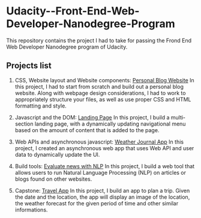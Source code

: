 # Udacity--Front-End-Web-Developer-Nanodegree-Program
This repository contains the project I had to take for passing the Frond End Web Developer Nanodegree program of Udacity.

## Projects list
1. CSS, Website layout and Website components: <a href="https://github.com/tipere75/Udacity--Front-End-Web-Developer-Nanodegree-Program/tree/main/1-%20Personal%20Blog%20Website">Personal Blog Website</a>
In this project, I had to start from scratch and build out a personal blog website. Along with webpage design considerations, I had to work to appropriately structure your files, as well as use proper CSS and HTML formatting and style.

2. Javascript and the DOM: <a href="https://github.com/tipere75/Udacity--Front-End-Web-Developer-Nanodegree-Program/tree/main/2-%20Landing%20Page">Landing Page</a>
In this project, I build a multi-section landing page, with a dynamically updating navigational menu based on the amount of content that is added to the page.

3. Web APIs and asynchronous javascript: <a href="https://github.com/tipere75/Udacity--Front-End-Web-Developer-Nanodegree-Program/tree/main/3-%20Weather%20Journal%20App">Weather Journal App</a>
In this project, I created an asynchronous web app that uses Web API and user data to dynamically update the UI.

4. Build tools: <a href="https://github.com/tipere75/Udacity--Front-End-Web-Developer-Nanodegree-Program/tree/main/4-%20Evaluate%20news%20nlp">Evaluate news with NLP</a>
In this project, I build a web tool that allows users to run Natural Language Processing (NLP) on articles or blogs found on other websites.

5. Capstone: <a href="https://github.com/tipere75/Udacity--Front-End-Web-Developer-Nanodegree-Program/tree/main/5-%20Travel%20App">Travel App</a>
In this project, I build an app to plan a trip. Given the date and the location, the app will display an image of the location, the weather forecast for the given period of time and other similar informations.
